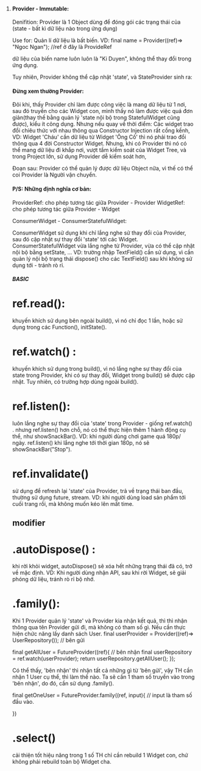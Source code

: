 1.  #### Provider - Immutable:

    Denifition:
    Provider là 1 Object dùng để đóng gói các trạng thái của (state - bất kì dữ liệu nào trong ứng dụng)

    Use for:
    Quản lí dữ liệu là bất biến.
    VD: final name = Provider<String>((ref)=> "Ngoc Ngan"); //ref ở đây là ProvideRef

    dữ liệu của biến name luôn luôn là "Ki Duyen", không thể thay đổi trong ứng dụng.

    Tuy nhiên, Provider không thể cập nhật 'state', và StateProvider sinh ra:

    #### Đừng xem thường Provider:

    Đôi khi, thấy Provider chỉ làm được công việc là mang dữ liệu từ 1 nơi, sau đó truyền cho các Widget
    con, mình thấy nó làm được việc quá đơn giản(thay thế bằng quản lý 'state nội bộ trong StatefulWidget cũng được), kiểu ít công dụng.
    Nhưng nếu quay về thời điểm: Các widget trao đổi chiêu thức với nhau thông qua Constructor Injection rất cồng kềnh,
    VD: Widget 'Cháu' cần dữ liệu từ Widget 'Ông Cố' thì nó phải trao đổi thông qua 4 đời Constructor Widget.
    Nhưng, khi có Provider thì nó có thể mang dữ liệu đi khắp nơi, vượt tầm kiểm soát của Widget Tree,
    và trong Project lớn, sử dụng Provider dễ kiểm soát hơn,

    Đoạn sau: Provider có thể quản lý được dữ liệu Object nữa, vì thế có thể coi Provider là Người vận chuyển.

    #### P/S: Những định nghĩa cơ bản:

    ProviderRef: cho phép tương tác giữa Provider - Provider
    WidgetRef: cho phép tương tác giữa Provider - Widget

    ConsumerWidget - ConsumerStatefulWidget:

    ConsumerWidget sử dụng khi chỉ lắng nghe sử thay đổi của Provider, sau đó cập nhật sự thay đổi 'state' tới các Widget.
    ConsumerStatefulWidget vừa lắng nghe từ Provider, vừa có thể cập nhật nội bộ bằng setState, ...
    VD: trường nhập TextField() cần sử dụng, vì cần quản lý nội bộ trạng thái dispose() cho các TextField() sau khi không sử dụng tới - tránh rò rỉ.

    ##### BASIC

    # ref.read():

    khuyến khích sử dụng bên ngoài build(), vì nó chỉ đọc 1 lần,
    hoặc sử dụng trong các Function(), initState().

    # ref.watch() :

    khuyến khích sử dụng trong build(), vì nó lắng nghe sự thay đổi của state trong Provider, khi có sự thay đổi, Widget trong build() sẽ được cập nhật. Tuy nhiên, có trường hợp dùng
    ngoài build().

    # ref.listen():

    luôn lắng nghe sự thay đổi của 'state' trong Provider - giống ref.watch() .
    nhưng ref.listen() hơn chỗ, nó có thể thực hiện thêm 1 hành động cụ thể, như showSnackBar().
    VD: khi người dùng chơi game quá 180p/ ngày. ref.listen() khi lắng nghe tới thời gian 180p, nó
    sẽ showSnackBar("Stop").

    # ref.invalidate()

    sử dụng để refresh lại 'state' của Provider, trả về trạng thái ban đầu, thường sử dụng future, stream.
    VD: khi người dùng load sản phẩm tới cuối trang rồi, mà không muốn kéo lên mất time.

    ## modifier

    # .autoDispose() :

    khi rời khỏi widget, autoDispose() sẽ xóa hết những trạng thái đã có, trở về mặc định. VD: Khi người dùng nhận API, sau khi rời Widget, sẽ giải phóng dữ liệu, tránh rò rỉ bộ nhớ.

    # .family():

    Khi 1 Provider quản lý 'state' và Provider kia nhận kết quả, thì thì nhận thông qua tên
    Provider gửi đi, mà không có tham số gì.
    Nếu cần thực hiện chức năng lấy danh sách User.
    final userProvider = Provider((ref)=> UserRepository()); // bên gửi

    final getAllUser = FutureProvider((ref){ // bên nhận
    final userRepository = ref.watch(userProvider);
    return userRepository.getAllUser();
    });

    Có thể thấy, 'bên nhận' thì nhận tất cả những gì từ 'bên gửi', vậy TH cần nhận 1 User cụ thể,
    thì làm thế nào. Ta sẽ cần 1 tham số truyền vào trong 'bên nhận', do đó, cần sử dụng .family().

    final getOneUser = FutureProvider.family((ref, input){ // input là tham số đầu vào.

    })

    # .select()

    cải thiện tốt hiệu năng trong 1 số TH chỉ cần rebuild 1 Widget con, chứ không phải rebuild toàn bộ
    Widget cha.
